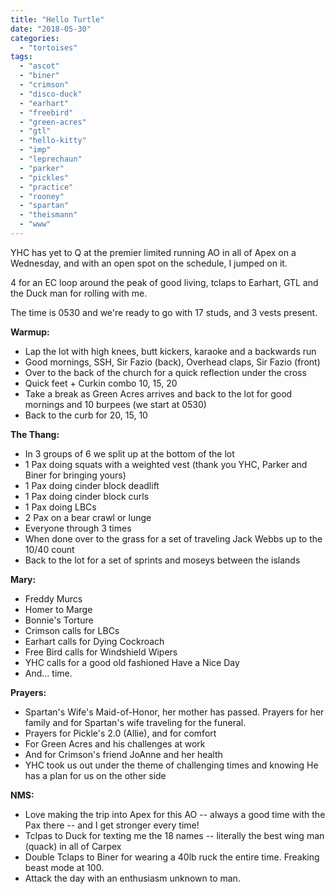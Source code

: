 ```yaml
---
title: "Hello Turtle"
date: "2018-05-30"
categories: 
  - "tortoises"
tags: 
  - "ascot"
  - "biner"
  - "crimson"
  - "disco-duck"
  - "earhart"
  - "freebird"
  - "green-acres"
  - "gtl"
  - "hello-kitty"
  - "imp"
  - "leprechaun"
  - "parker"
  - "pickles"
  - "practice"
  - "rooney"
  - "spartan"
  - "theismann"
  - "www"
---
```


YHC has yet to Q at the premier limited running AO in all of Apex on a Wednesday, and with an open spot on the schedule, I jumped on it.

4 for an EC loop around the peak of good living, tclaps to Earhart, GTL and the Duck man for rolling with me.

The time is 0530 and we're ready to go with 17 studs, and 3 vests present.

**Warmup:**

- Lap the lot with high knees, butt kickers, karaoke and a backwards run
- Good mornings, SSH, Sir Fazio (back), Overhead claps, Sir Fazio (front)
- Over to the back of the church for a quick reflection under the cross
- Quick feet + Curkin combo 10, 15, 20
- Take a break as Green Acres arrives and back to the lot for good mornings and 10 burpees (we start at 0530)
- Back to the curb for 20, 15, 10

**The Thang:**

- In 3 groups of 6 we split up at the bottom of the lot
- 1 Pax doing squats with a weighted vest (thank you YHC, Parker and Biner for bringing yours)
- 1 Pax doing cinder block deadlift
- 1 Pax doing cinder block curls
- 1 Pax doing LBCs
- 2 Pax on a bear crawl or lunge
- Everyone through 3 times
- When done over to the grass for a set of traveling Jack Webbs up to the 10/40 count
- Back to the lot for a set of sprints and moseys between the islands

**Mary:**

- Freddy Murcs
- Homer to Marge
- Bonnie's Torture
- Crimson calls for LBCs
- Earhart calls for Dying Cockroach
- Free Bird calls for Windshield Wipers
- YHC calls for a good old fashioned Have a Nice Day
- And... time.

**Prayers:**

- Spartan's Wife's Maid-of-Honor, her mother has passed. Prayers for her family and for Spartan's wife traveling for the funeral.
- Prayers for Pickle's 2.0 (Allie), and for comfort
- For Green Acres and his challenges at work
- And for Crimson's friend JoAnne and her health
- YHC took us out under the theme of challenging times and knowing He has a plan for us on the other side

**NMS:**

- Love making the trip into Apex for this AO -- always a good time with the Pax there -- and I get stronger every time!
- Tclpas to Duck for texting me the 18 names -- literally the best wing man (quack) in all of Carpex
- Double Tclaps to Biner for wearing a 40lb ruck the entire time. Freaking beast mode at 100.
- Attack the day with an enthusiasm unknown to man.
